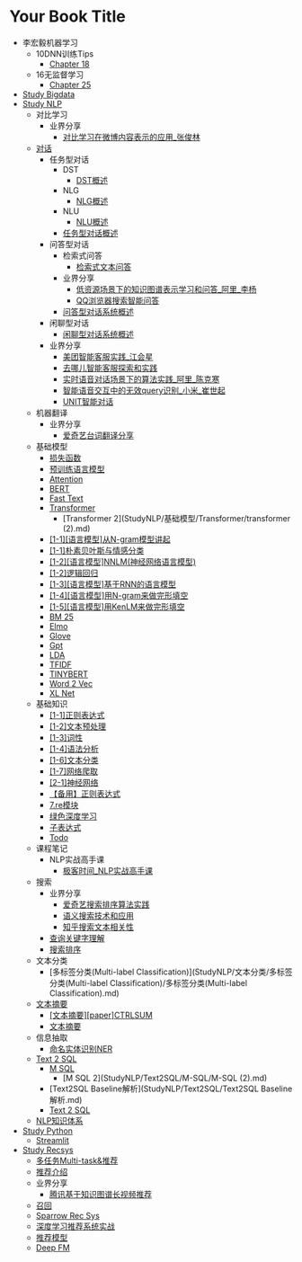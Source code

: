 # Your Book Title

- 李宏毅机器学习
  - 10DNN训练Tips
    * [Chapter 18](李宏毅机器学习/10DNN训练Tips/chapter18.md)
  - 16无监督学习
    * [Chapter 25](李宏毅机器学习/16无监督学习/chapter25.md)
- [Study Bigdata](StudyBigdata/README.md)
- [Study NLP](StudyNLP/README.md)
  - 对比学习
    - 业界分享
      * [对比学习在微博内容表示的应用_张俊林](StudyNLP/ContrastiveLearning/业界分享/对比学习在微博内容表示的应用_张俊林.md)
  - [对话](StudyNLP/Dailogue/readme.md)
    - 任务型对话
      - DST
        * [DST概述](StudyNLP/Dailogue/任务型对话/DST/DST概述.md)
      - NLG
        * [NLG概述](StudyNLP/Dailogue/任务型对话/NLG/NLG概述.md)
      - NLU
        * [NLU概述](StudyNLP/Dailogue/任务型对话/NLU/NLU概述.md)
      * [任务型对话概述](StudyNLP/Dailogue/任务型对话/任务型对话概述.md)
    - 问答型对话
      - 检索式问答
        * [检索式文本问答](StudyNLP/Dailogue/问答型对话/检索式问答/检索式文本问答.md)
      - 业界分享
        * [低资源场景下的知识图谱表示学习和问答_阿里_李杨](StudyNLP/Dailogue/问答型对话/业界分享/低资源场景下的知识图谱表示学习和问答_阿里_李杨.md)
        * [QQ浏览器搜索智能问答](StudyNLP/Dailogue/问答型对话/业界分享/QQ浏览器搜索智能问答.md)
      * [问答型对话系统概述](StudyNLP/Dailogue/问答型对话/问答型对话系统概述.md)
    - 闲聊型对话
      * [闲聊型对话系统概述](StudyNLP/Dailogue/闲聊型对话/闲聊型对话系统概述.md)
    - 业界分享
      * [美团智能客服实践_江会星](StudyNLP/Dailogue/业界分享/美团智能客服实践_江会星.md)
      * [去哪儿智能客服探索和实践](StudyNLP/Dailogue/业界分享/去哪儿智能客服探索和实践.md)
      * [实时语音对话场景下的算法实践_阿里_陈克寒](StudyNLP/Dailogue/业界分享/实时语音对话场景下的算法实践_阿里_陈克寒.md)
      * [智能语音交互中的无效query识别_小米_崔世起](StudyNLP/Dailogue/业界分享/智能语音交互中的无效query识别_小米_崔世起.md)
      * [UNIT智能对话](StudyNLP/Dailogue/业界分享/UNIT智能对话.md)
  - 机器翻译
    - 业界分享
      * [爱奇艺台词翻译分享](StudyNLP/MachineTranslation/业界分享/爱奇艺台词翻译分享.md)
  - 基础模型
    - [损失函数](StudyNLP/BaseModel/损失函数/损失函数.md)
    - [预训练语言模型](StudyNLP/BaseModel/预训练语言模型/预训练语言模型.md)
    - [Attention](StudyNLP/BaseModel/Attention/Attention.md)
    - [BERT](StudyNLP/BaseModel/BERT/BERT.md)
    - [Fast Text](StudyNLP/基础模型/fastText/fastText.md)
    - [Transformer](StudyNLP/BaseModel/Transformer/Transformer.md)
      * [Transformer 2](StudyNLP/基础模型/Transformer/transformer (2).md)
    * [[1-1][语言模型]从N-gram模型讲起](StudyNLP/BaseModel/[1-1][语言模型]从N-gram模型讲起.md)
    * [[1-1]朴素贝叶斯与情感分类](StudyNLP/BaseModel/[1-1]朴素贝叶斯与情感分类.md)
    * [[1-2][语言模型]NNLM(神经网络语言模型)](StudyNLP/BaseModel/[1-2][语言模型]NNLM(神经网络语言模型).md)
    * [[1-2]逻辑回归](StudyBase/machine_learning/[1-2]逻辑回归.md)
    * [[1-3][语言模型]基于RNN的语言模型](StudyNLP/BaseModel/[1-3][语言模型]基于RNN的语言模型.md)
    * [[1-4][语言模型]用N-gram来做完形填空](StudyNLP/BaseModel/[1-4][语言模型]用N-gram来做完形填空.md)
    * [[1-5][语言模型]用KenLM来做完形填空](StudyNLP/BaseModel/[1-5][语言模型]用KenLM来做完形填空.md)
    * [BM 25](StudyNLP/BaseModel/BM25.md)
    * [Elmo](StudyNLP/BaseModel/elmo.md)
    * [Glove](StudyNLP/BaseModel/glove.md)
    * [Gpt](StudyNLP/BaseModel/gpt.md)
    * [LDA](StudyNLP/BaseModel/LDA.md)
    * [TFIDF](StudyNLP/BaseModel/TFIDF.md)
    * [TINYBERT](StudyNLP/BaseModel/TINYBERT.md)
    * [Word 2 Vec](StudyNLP/BaseModel/word2vec.md)
    * [XL Net](StudyNLP/BaseModel/XLNet.md)
  - 基础知识
    * [[1-1]正则表达式](StudyNLP/BasicKnow/[1-1]正则表达式.md)
    * [[1-2]文本预处理](StudyNLP/BasicKnow/[1-2]文本预处理.md)
    * [[1-3]词性](StudyNLP/BasicKnow/[1-3]词性.md)
    * [[1-4]语法分析](StudyNLP/BasicKnow/[1-4]语法分析.md)
    * [[1-6]文本分类](StudyNLP/BasicKnow/[1-6]文本分类.md)
    * [[1-7]网络爬取](StudyNLP/BasicKnow/[1-7]网络爬取.md)
    * [[2-1]神经网络](StudyNLP/BasicKnow/[2-1]神经网络.md)
    * [【备用】正则表达式](StudyNLP/BasicKnow/【备用】正则表达式.md)
    * [7.re模块](StudyNLP/BasicKnow/7.re模块.md)
    * [绿色深度学习](StudyNLP/BasicKnow/绿色深度学习.md)
    * [子表达式](StudyNLP/BasicKnow/子表达式.md)
    * [Todo](StudyNLP/BasicKnow/todo.md)
  - 课程笔记
    - NLP实战高手课
      * [极客时间_NLP实战高手课](StudyNLP/CourseNote/NLP实战高手课/极客时间_NLP实战高手课.md)
  - 搜索
    - 业界分享
      * [爱奇艺搜索排序算法实践](StudyNLP/Search/业界分享/爱奇艺搜索排序算法实践.md)
      * [语义搜索技术和应用](StudyNLP/Search/业界分享/语义搜索技术和应用.md)
      * [知乎搜索文本相关性](StudyNLP/Search/业界分享/知乎搜索文本相关性.md)
    * [查询关键字理解](StudyNLP/Search/查询关键字理解.md)
    * [搜索排序](StudyNLP/Search/搜索排序.md)
  - 文本分类
    - [多标签分类(Multi-label Classification)](StudyNLP/文本分类/多标签分类(Multi-label Classification)/多标签分类(Multi-label Classification).md)
  - [文本摘要](StudyNLP/TextSummarization/文本摘要.md)
    - [[文本摘要][paper]CTRLSUM](StudyNLP/TextSummarization/[文本摘要][paper]CTRLSUM/[文本摘要][paper]CTRLSUM.md)
    * [文本摘要](StudyNLP/TextSummarization/文本摘要.md)
  - 信息抽取
    - [命名实体识别NER](StudyNLP/InformationExtraction/命名实体识别NER/命名实体识别NER.md)
  - [Text 2 SQL](StudyNLP/Text2SQL/Text2SQL.md)
    - [M SQL](StudyNLP/Text2SQL/M-SQL/M-SQL.md)
      * [M SQL 2](StudyNLP/Text2SQL/M-SQL/M-SQL (2).md)
    * [Text2SQL Baseline解析](StudyNLP/Text2SQL/Text2SQL Baseline解析.md)
    * [Text 2 SQL](StudyNLP/Text2SQL/Text2SQL.md)
  * [NLP知识体系](StudyNLP/NLP知识体系.md)
- [Study Python](StudyPython/README.md)
  * [Streamlit](StudyPython/Streamlit.md)
- [Study Recsys](StudyRecsys/README.md)
  - [多任务Multi-task&推荐](StudyRecsys/多任务Multi-task&推荐/多任务Multi-task&推荐.md)
  - [推荐介绍](StudyRecsys/推荐介绍/推荐介绍.md)
  - 业界分享
    * [腾讯基于知识图谱长视频推荐](StudyRecsys/业界分享/腾讯基于知识图谱长视频推荐.md)
  - [召回](StudyRecsys/召回/召回.md)
  - [Sparrow Rec Sys](StudyRecsys/SparrowRecSys/README.md)
  * [深度学习推荐系统实战](StudyRecsys/深度学习推荐系统实战.md)
  * [推荐模型](StudyRecsys/推荐模型.md)
  * [Deep FM](StudyRecsys/DeepFM.md)
